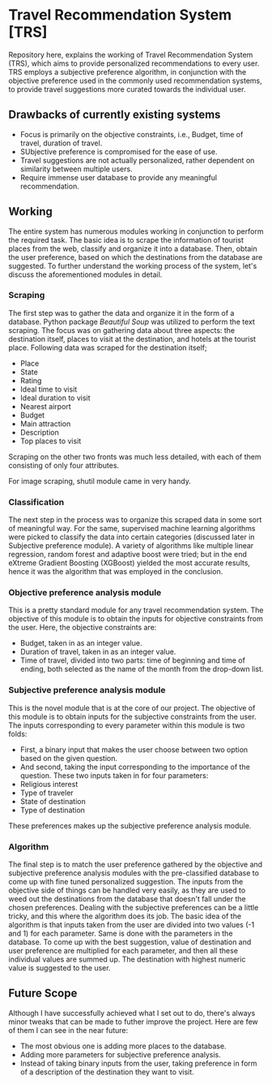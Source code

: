 # Travel Recommendation System [TRS]
Repository here, explains the working of Travel Recommendation System (TRS), which aims to provide personalized recommendations to every user. TRS employs a subjective preference algorithm, in conjunction with the objective preference used in the commonly used recommendation systems, to provide travel suggestions more curated towards the individual user.

## Drawbacks of currently existing systems
- Focus is primarily on the objective constraints, i.e., Budget, time of travel, duration of travel.
- SUbjective preference is compromised for the ease of use.
- Travel suggestions are not actually personalized, rather dependent on similarity between multiple users.
- Require immense user database to provide any meaningful recommendation.

## Working
The entire system has numerous modules working in conjunction to perform the required task. The basic idea is to scrape the information of tourist places from the web, classify and organize it into a database. Then, obtain the user preference, based on which the destinations from the database are suggested. To further understand the working process of the system, let's discuss the aforementioned modules in detail.

### Scraping 
The first step was to gather the data and organize it in the form of a database. Python package *Beautiful Soup* was utilized to perform the text scraping. The focus was on gathering data about three aspects: the destination itself, places to visit at the destination, and hotels at the tourist place. Following data was scraped for the destination itself;
- Place
- State
- Rating
- Ideal time to visit
- Ideal duration to visit
- Nearest airport
- Budget
- Main attraction
- Description
- Top places to visit

Scraping on the other two fronts was much less detailed, with each of them consisting of only four attributes.

For image scraping, shutil module came in very handy.

### Classification
The next step in the process was to organize this scraped data in some sort of meaningful way. For the same, supervised machine learning algorithms were picked to classify the data into certain categories (discussed later in Subjective preference module). A variety of algorithms like multiple linear regression, random forest and adaptive boost were tried; but in the end eXtreme Gradient Boosting (XGBoost) yielded the most accurate results, hence it was the algorithm that was employed in the conclusion.

### Objective preference analysis module
This is a pretty standard module for any travel recommendation system. The objective of this module is to obtain the inputs for objective constraints from the user. Here, the objective constraints are:
- Budget, taken in as an integer value. 
- Duration of travel, taken in as an integer value. 
- Time of travel, divided into two parts: time of beginning and time of ending, both selected as the name of the month from the drop-down list.

### Subjective preference analysis module
This is the novel module that is at the core of our project. The objective of this module is to obtain inputs for the subjective constraints from the user. The inputs corresponding to every parameter within this module is two folds: 
- First, a binary input that makes the user choose between two option based on the given question.  
- And second, taking the input corresponding to the importance of the question. 
These two inputs taken in for four parameters: 
- Religious interest
- Type of traveler
- State of destination
- Type of destination 

These preferences makes up the subjective preference analysis module.

### Algorithm
The final step is to match the user preference gathered by the objective and subjective preference analysis modules with the pre-classified database to come up with fine tuned personalized suggestion. The inputs from the objective side of things can be handled very easily, as they are used to weed out the destinations from the database that doesn't fall under the chosen preferences. Dealing with the subjective preferences can be a little tricky, and this where the algorithm does its job. The basic idea of the algorithm is that inputs taken from the user are divided into two values (-1 and 1) for each parameter. Same is done with the parameters in the database. To come up with the best suggestion, value of destination and user preference are multiplied for each parameter, and then all these individual values are summed up. The destination with highest numeric value is suggested to the user.

## Future Scope
Although I have successfully achieved what I set out to do, there's always minor tweaks that can be made to futher improve the project. Here are few of them I can see in the near future:
- The most obvious one is adding more places to the database.
- Adding more parameters for subjective preference analysis.
- Instead of taking binary inputs from the user, taking preference in form of a description of the destination they want to visit.
